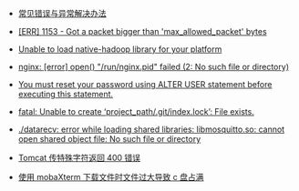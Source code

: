 - [常见错误与异常解决办法](/)

- [[ERR] 1153 - Got a packet bigger than 'max_allowed_packet' bytes](/Error/max_allowed_packet.md)

- [Unable to load native-hadoop library for your platform](/Exception/write-hdfs-exception.md)

- [nginx: [error] open() "/run/nginx.pid" failed (2: No such file or directory)](/Error/nginx-lost-pid.md)

- [You must reset your password using ALTER USER statement before executing this statement.](/Error/update-mysql-password.md)

- [fatal: Unable to create ‘project_path/.git/index.lock’: File exists.](/Error/error-git-commit.md)
  
- [./datarecv: error while loading shared libraries: libmosquitto.so: cannot open shared object file: No such file or directory](/Error/mqtt-client-error.md)

- [Tomcat 传特殊字符返回 400 错误](/Error/Tomcat.md)

- [使用 mobaXterm 下载文件时文件过大导致 c 盘占满](mobaXterm-c-temp.md)

  
